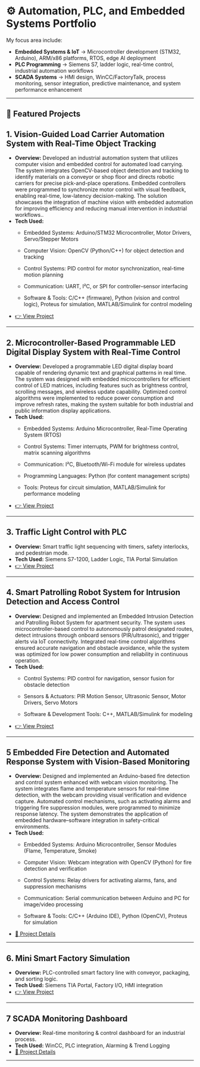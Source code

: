 # ⚙️ Automation, PLC, and Embedded Systems Portfolio

My focus area include:
- **Embedded Systems & IoT** → Microcontroller development (STM32, Arduino), ARM/x86 platforms, RTOS, edge AI deployment
- **PLC Programming** → Siemens S7, ladder logic, real-time control, industrial automation workflows
- **SCADA Systems** → HMI design, WinCC/FactoryTalk, process monitoring, sensor integration, predictive maintenance, and system performance enhancement

---

## 🔹 Featured Projects

## 1. Vision-Guided Load Carrier Automation System with Real-Time Object Tracking
- **Overview:** Developed an industrial automation system that utilizes computer vision and embedded control for automated load carrying. The system integrates OpenCV-based object detection and tracking to identify materials on a conveyor or shop floor and directs robotic carriers for precise pick-and-place operations. Embedded controllers were programmed to synchronize motor control with visual feedback, enabling real-time, low-latency decision-making. The solution showcases the integration of machine vision with embedded automation for improving efficiency and reducing manual intervention in industrial workflows..  
- **Tech Used:**
    - Embedded Systems: Arduino/STM32 Microcontroller, Motor Drivers, Servo/Stepper Motors

    - Computer Vision: OpenCV (Python/C++) for object detection and tracking

    - Control Systems: PID control for motor synchronization, real-time motion planning

    - Communication: UART, I²C, or SPI for controller–sensor interfacing

    - Software & Tools: C/C++ (firmware), Python (vision and control logic), Proteus for simulation, MATLAB/Simulink for control modeling  
- [👉 View Project]()

---

## 2. Microcontroller-Based Programmable LED Digital Display System with Real-Time Control
- **Overview:** Developed a programmable LED digital display board capable of rendering dynamic text and graphical patterns in real time. The system was designed with embedded microcontrollers for efficient control of LED matrices, including features such as brightness control, scrolling messages, and wireless update capability. Optimized control algorithms were implemented to reduce power consumption and improve refresh rates, making the system suitable for both industrial and public information display applications.
- **Tech Used:**
   - Embedded Systems: Arduino Microcontroller, Real-Time Operating System (RTOS)

   - Control Systems: Timer interrupts, PWM for brightness control, matrix scanning algorithms

   - Communication: I²C, Bluetooth/Wi-Fi module for wireless updates

   - Programming Languages: Python (for content management scripts)

   - Tools: Proteus for circuit simulation, MATLAB/Simulink for performance modeling
- [👉 View Project]() 

---

## 3. Traffic Light Control with PLC
- **Overview:** Smart traffic light sequencing with timers, safety interlocks, and pedestrian mode.  
- **Tech Used:** Siemens S7-1200, Ladder Logic, TIA Portal Simulation  
- [👉 View Project](projects/traffic-light-plc/README.md) 


---

## 4. Smart Patrolling Robot System for Intrusion Detection and Access Control
- **Overview:** Designed and implemented an Embedded Intrusion Detection and Patrolling Robot System for apartment security. The system uses microcontroller-based  control to autonomously patrol designated routes, detect intrusions through onboard sensors (PIR/ultrasonic), and trigger alerts via IoT connectivity.      Integrated real-time control algorithms ensured accurate navigation and obstacle avoidance, while the system was optimized for low power consumption and reliability in continuous operation.  
- **Tech Used:**
    - Control Systems: PID control for navigation, sensor fusion for obstacle detection

    - Sensors & Actuators: PIR Motion Sensor, Ultrasonic Sensor, Motor Drivers, Servo Motors

    - Software & Development Tools: C++, MATLAB/Simulink for modeling
- [👉 View Project](projects/traffic-light-plc/README.md) 

---

## 5  Embedded Fire Detection and Automated Response System with Vision-Based Monitoring
- **Overview:** Designed and implemented an Arduino-based fire detection and control system enhanced with webcam vision monitoring. The system integrates flame and temperature sensors for real-time detection, with the webcam providing visual verification and evidence capture. Automated control mechanisms, such as activating alarms and triggering fire suppression modules, were programmed to minimize response latency. The system demonstrates the application of embedded hardware–software integration in safety-critical environments.
- **Tech Used:**
   - Embedded Systems: Arduino Microcontroller, Sensor Modules (Flame, Temperature, Smoke)

   - Computer Vision: Webcam integration with OpenCV (Python) for fire detection and verification

   - Control Systems: Relay drivers for activating alarms, fans, and suppression mechanisms

   - Communication: Serial communication between Arduino and PC for image/video processing

   - Software & Tools: C/C++ (Arduino IDE), Python (OpenCV), Proteus for simulation
- [📂 Project Details]() 

---

## 6. Mini Smart Factory Simulation
- **Overview:** PLC-controlled smart factory line with conveyor, packaging, and sorting logic.  
- **Tech Used:** Siemens TIA Portal, Factory I/O, HMI integration  
- [👉 View Project]()

---

## 7  SCADA Monitoring Dashboard
- **Overview:** Real-time monitoring & control dashboard for an industrial process.  
- **Tech Used:** WinCC, PLC integration, Alarming & Trend Logging  
- [📂 Project Details](projects/scada-monitoring/README.md) 

---
